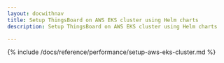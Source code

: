 ```yaml
---
layout: docwithnav
title: Setup ThingsBoard on AWS EKS cluster using Helm charts
description: Setup ThingsBoard on AWS EKS cluster using Helm charts

---
```


{% include /docs/reference/performance/setup-aws-eks-cluster.md %}
